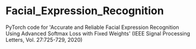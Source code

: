 # Facial_Expression_Recognition
PyTorch code for 'Accurate and Reliable Facial Expression Recognition Using Advanced Softmax Loss with Fixed Weights' (IEEE Signal Processing Letters, Vol. 27:725-729, 2020)
